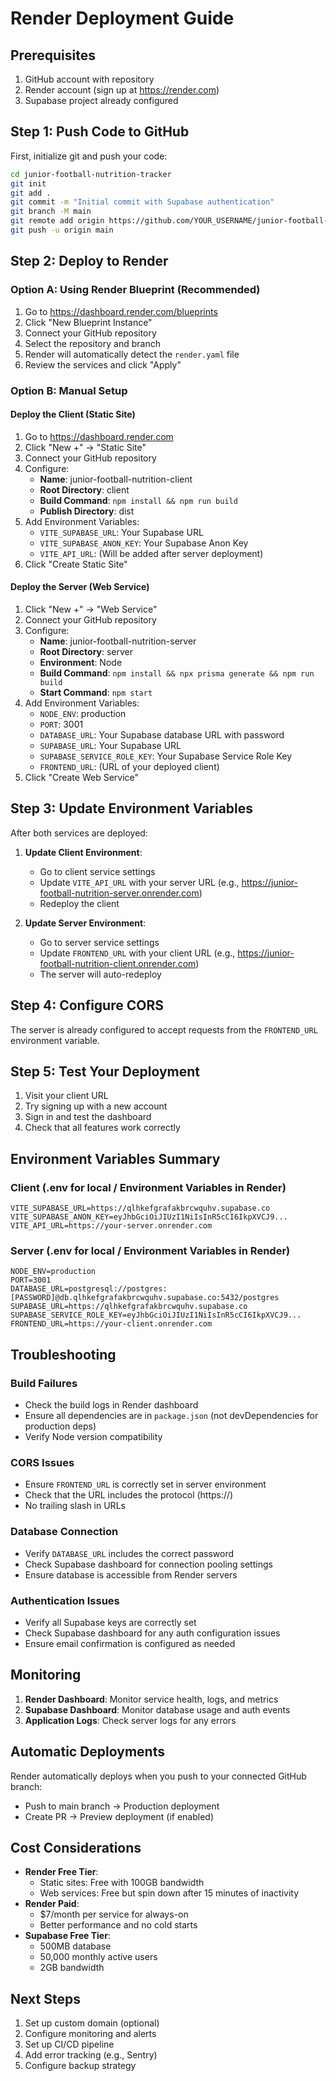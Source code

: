 # Render Deployment Guide

## Prerequisites
1. GitHub account with repository
2. Render account (sign up at https://render.com)
3. Supabase project already configured

## Step 1: Push Code to GitHub

First, initialize git and push your code:

```bash
cd junior-football-nutrition-tracker
git init
git add .
git commit -m "Initial commit with Supabase authentication"
git branch -M main
git remote add origin https://github.com/YOUR_USERNAME/junior-football-nutrition-tracker.git
git push -u origin main
```

## Step 2: Deploy to Render

### Option A: Using Render Blueprint (Recommended)

1. Go to https://dashboard.render.com/blueprints
2. Click "New Blueprint Instance"
3. Connect your GitHub repository
4. Select the repository and branch
5. Render will automatically detect the `render.yaml` file
6. Review the services and click "Apply"

### Option B: Manual Setup

#### Deploy the Client (Static Site)

1. Go to https://dashboard.render.com
2. Click "New +" → "Static Site"
3. Connect your GitHub repository
4. Configure:
   - **Name**: junior-football-nutrition-client
   - **Root Directory**: client
   - **Build Command**: `npm install && npm run build`
   - **Publish Directory**: dist
5. Add Environment Variables:
   - `VITE_SUPABASE_URL`: Your Supabase URL
   - `VITE_SUPABASE_ANON_KEY`: Your Supabase Anon Key
   - `VITE_API_URL`: (Will be added after server deployment)
6. Click "Create Static Site"

#### Deploy the Server (Web Service)

1. Click "New +" → "Web Service"
2. Connect your GitHub repository
3. Configure:
   - **Name**: junior-football-nutrition-server
   - **Root Directory**: server
   - **Environment**: Node
   - **Build Command**: `npm install && npx prisma generate && npm run build`
   - **Start Command**: `npm start`
4. Add Environment Variables:
   - `NODE_ENV`: production
   - `PORT`: 3001
   - `DATABASE_URL`: Your Supabase database URL with password
   - `SUPABASE_URL`: Your Supabase URL
   - `SUPABASE_SERVICE_ROLE_KEY`: Your Supabase Service Role Key
   - `FRONTEND_URL`: (URL of your deployed client)
5. Click "Create Web Service"

## Step 3: Update Environment Variables

After both services are deployed:

1. **Update Client Environment**:
   - Go to client service settings
   - Update `VITE_API_URL` with your server URL (e.g., https://junior-football-nutrition-server.onrender.com)
   - Redeploy the client

2. **Update Server Environment**:
   - Go to server service settings
   - Update `FRONTEND_URL` with your client URL (e.g., https://junior-football-nutrition-client.onrender.com)
   - The server will auto-redeploy

## Step 4: Configure CORS

The server is already configured to accept requests from the `FRONTEND_URL` environment variable.

## Step 5: Test Your Deployment

1. Visit your client URL
2. Try signing up with a new account
3. Sign in and test the dashboard
4. Check that all features work correctly

## Environment Variables Summary

### Client (.env for local / Environment Variables in Render)
```
VITE_SUPABASE_URL=https://qlhkefgrafakbrcwquhv.supabase.co
VITE_SUPABASE_ANON_KEY=eyJhbGciOiJIUzI1NiIsInR5cCI6IkpXVCJ9...
VITE_API_URL=https://your-server.onrender.com
```

### Server (.env for local / Environment Variables in Render)
```
NODE_ENV=production
PORT=3001
DATABASE_URL=postgresql://postgres:[PASSWORD]@db.qlhkefgrafakbrcwquhv.supabase.co:5432/postgres
SUPABASE_URL=https://qlhkefgrafakbrcwquhv.supabase.co
SUPABASE_SERVICE_ROLE_KEY=eyJhbGciOiJIUzI1NiIsInR5cCI6IkpXVCJ9...
FRONTEND_URL=https://your-client.onrender.com
```

## Troubleshooting

### Build Failures
- Check the build logs in Render dashboard
- Ensure all dependencies are in `package.json` (not devDependencies for production deps)
- Verify Node version compatibility

### CORS Issues
- Ensure `FRONTEND_URL` is correctly set in server environment
- Check that the URL includes the protocol (https://)
- No trailing slash in URLs

### Database Connection
- Verify `DATABASE_URL` includes the correct password
- Check Supabase dashboard for connection pooling settings
- Ensure database is accessible from Render servers

### Authentication Issues
- Verify all Supabase keys are correctly set
- Check Supabase dashboard for any auth configuration issues
- Ensure email confirmation is configured as needed

## Monitoring

1. **Render Dashboard**: Monitor service health, logs, and metrics
2. **Supabase Dashboard**: Monitor database usage and auth events
3. **Application Logs**: Check server logs for any errors

## Automatic Deployments

Render automatically deploys when you push to your connected GitHub branch:
- Push to main branch → Production deployment
- Create PR → Preview deployment (if enabled)

## Cost Considerations

- **Render Free Tier**: 
  - Static sites: Free with 100GB bandwidth
  - Web services: Free but spin down after 15 minutes of inactivity
- **Render Paid**: 
  - $7/month per service for always-on
  - Better performance and no cold starts
- **Supabase Free Tier**: 
  - 500MB database
  - 50,000 monthly active users
  - 2GB bandwidth

## Next Steps

1. Set up custom domain (optional)
2. Configure monitoring and alerts
3. Set up CI/CD pipeline
4. Add error tracking (e.g., Sentry)
5. Configure backup strategy